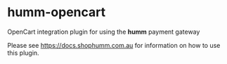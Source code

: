 # humm-opencart

OpenCart integration plugin for using the **humm** payment gateway

Please see https://docs.shophumm.com.au for information on how to use this plugin. 
